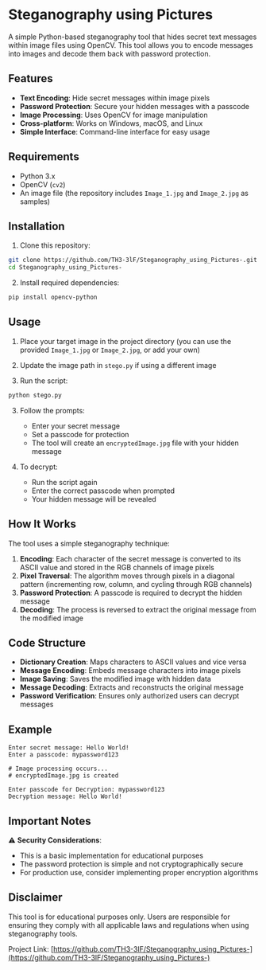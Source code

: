 # Steganography using Pictures

A simple Python-based steganography tool that hides secret text messages within image files using OpenCV. This tool allows you to encode messages into images and decode them back with password protection.

## Features

- **Text Encoding**: Hide secret messages within image pixels
- **Password Protection**: Secure your hidden messages with a passcode
- **Image Processing**: Uses OpenCV for image manipulation
- **Cross-platform**: Works on Windows, macOS, and Linux
- **Simple Interface**: Command-line interface for easy usage

## Requirements

- Python 3.x
- OpenCV (`cv2`)
- An image file (the repository includes `Image_1.jpg` and `Image_2.jpg` as samples)

## Installation

1. Clone this repository:
```bash
git clone https://github.com/TH3-3lF/Steganography_using_Pictures-.git
cd Steganography_using_Pictures-
```

2. Install required dependencies:
```bash
pip install opencv-python
```

## Usage

1. Place your target image in the project directory (you can use the provided `Image_1.jpg` or `Image_2.jpg`, or add your own)

2. Update the image path in `stego.py` if using a different image

3. Run the script:
```bash
python stego.py
```

3. Follow the prompts:
   - Enter your secret message
   - Set a passcode for protection
   - The tool will create an `encryptedImage.jpg` file with your hidden message

4. To decrypt:
   - Run the script again
   - Enter the correct passcode when prompted
   - Your hidden message will be revealed

## How It Works

The tool uses a simple steganography technique:

1. **Encoding**: Each character of the secret message is converted to its ASCII value and stored in the RGB channels of image pixels
2. **Pixel Traversal**: The algorithm moves through pixels in a diagonal pattern (incrementing row, column, and cycling through RGB channels)
3. **Password Protection**: A passcode is required to decrypt the hidden message
4. **Decoding**: The process is reversed to extract the original message from the modified image

## Code Structure

- **Dictionary Creation**: Maps characters to ASCII values and vice versa
- **Message Encoding**: Embeds message characters into image pixels
- **Image Saving**: Saves the modified image with hidden data
- **Message Decoding**: Extracts and reconstructs the original message
- **Password Verification**: Ensures only authorized users can decrypt messages

## Example

```
Enter secret message: Hello World!
Enter a passcode: mypassword123

# Image processing occurs...
# encryptedImage.jpg is created

Enter passcode for Decryption: mypassword123
Decryption message: Hello World!
```

## Important Notes

⚠️ **Security Considerations**:
- This is a basic implementation for educational purposes
- The password protection is simple and not cryptographically secure
- For production use, consider implementing proper encryption algorithms


## Disclaimer

This tool is for educational purposes only. Users are responsible for ensuring they comply with all applicable laws and regulations when using steganography tools.



Project Link: [https://github.com/TH3-3lF/Steganography_using_Pictures-](https://github.com/TH3-3lF/Steganography_using_Pictures-)
